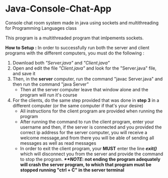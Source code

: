 # Java-Console-Chat-App
Console chat room system made in java using sockets and multithreading for Programming Languages class

This program is a multithreaded program that imlpements sockets.

<b>How to Setup :</b>
In order to successfully run both the server and client programs with the different computers, you must do the following : 
<ol>
  <li>Download both <em>"Server.java"</em> and <em>"Client.java"</em></li>
  <li>Open and edit the file <em>"Client.java"</em> and look for the <ip variable, in which if you want to communicate with other computers within a local network, then you must enter the ip address of the computer that will run the <em>"Server.java"</em> file, and save it
  <li>Then, in the <b>server</b> computer, run the command "javac Server.java" and then run the command "java Server"
    <ul>
      <li>Then at the server computer leave that window alone and the program will run it's course</li>
    </ul></li></li>
  <li>For the clients, do the same step provided that was done in <b>step 3</b> in a different computer (or the same computer if that's your desire)
    <ul>
      <li>All instructions for the client program are provided when running the program</li>
      <li>After running the command to run the client program, enter your username and then, if the server is connected and you provided the correct ip address for the server computer, you will receive a welcome message,and from there you will be able of sending all messages as well as read messages</li>
      <li>In order to exit the client program, your <b>MUST</b> enter the line <b><em>exit()</em></b> which will disconnect you from the server and provide the command to stop the program. <strong><em>**NOTE</em>: not ending the program adequately will crash the server program, to which that program must be stopped running "ctrl + C" in the server terminal</strong></li>
    </ul></li></li>
</ol>

